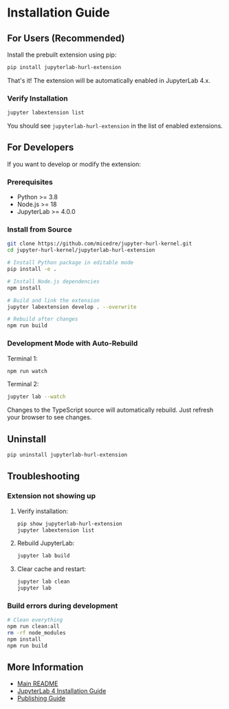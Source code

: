 # Installation Guide

## For Users (Recommended)

Install the prebuilt extension using pip:

```bash
pip install jupyterlab-hurl-extension
```

That's it! The extension will be automatically enabled in JupyterLab 4.x.

### Verify Installation

```bash
jupyter labextension list
```

You should see `jupyterlab-hurl-extension` in the list of enabled extensions.

## For Developers

If you want to develop or modify the extension:

### Prerequisites

- Python >= 3.8
- Node.js >= 18
- JupyterLab >= 4.0.0

### Install from Source

```bash
git clone https://github.com/micedre/jupyter-hurl-kernel.git
cd jupyter-hurl-kernel/jupyterlab-hurl-extension

# Install Python package in editable mode
pip install -e .

# Install Node.js dependencies
npm install

# Build and link the extension
jupyter labextension develop . --overwrite

# Rebuild after changes
npm run build
```

### Development Mode with Auto-Rebuild

Terminal 1:
```bash
npm run watch
```

Terminal 2:
```bash
jupyter lab --watch
```

Changes to the TypeScript source will automatically rebuild. Just refresh your browser to see changes.

## Uninstall

```bash
pip uninstall jupyterlab-hurl-extension
```

## Troubleshooting

### Extension not showing up

1. Verify installation:
   ```bash
   pip show jupyterlab-hurl-extension
   jupyter labextension list
   ```

2. Rebuild JupyterLab:
   ```bash
   jupyter lab build
   ```

3. Clear cache and restart:
   ```bash
   jupyter lab clean
   jupyter lab
   ```

### Build errors during development

```bash
# Clean everything
npm run clean:all
rm -rf node_modules
npm install
npm run build
```

## More Information

- [Main README](../README.md)
- [JupyterLab 4 Installation Guide](../JUPYTERLAB4_INSTALLATION.md)
- [Publishing Guide](PUBLISHING.md)
